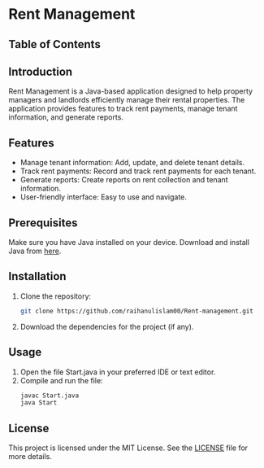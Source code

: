 # Rent Management

## Table of Contents
## Introduction
Rent Management is a Java-based application designed to help property managers and landlords efficiently manage their rental properties. The application provides features to track rent payments, manage tenant information, and generate reports.

## Features
- Manage tenant information: Add, update, and delete tenant details.
- Track rent payments: Record and track rent payments for each tenant.
- Generate reports: Create reports on rent collection and tenant information.
- User-friendly interface: Easy to use and navigate.

## Prerequisites
Make sure you have Java installed on your device. Download and install Java from [here](https://www.oracle.com/java/technologies/downloads/#jdk23-linux).

## Installation
1. Clone the repository:
   ```bash
   git clone https://github.com/raihanulislam00/Rent-management.git
2. Download the dependencies for the project (if any).

## Usage
  1. Open the file Start.java in your preferred IDE or text editor.
  2. Compile and run the file:
     ```bash
     javac Start.java
     java Start
## License

This project is licensed under the MIT License. See the [LICENSE](LICENSE) file for more details.
